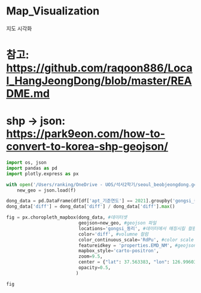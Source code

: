 # Map_Visualization
지도 시각화




# 참고: https://github.com/raqoon886/Local_HangJeongDong/blob/master/README.md
# shp -> json: https://park9eon.com/how-to-convert-to-korea-shp-geojson/

```python
import os, json
import pandas as pd
import plotly.express as px

with open('/Users/ranking/OneDrive - UOS/석사2학기/seoul_beobjeongdong.geojson','r') as f:
    new_geo = json.load(f)

dong_data = pd.DataFrame(df[df['apt_기준연도'] == 2021].groupby('gongsi_동리')['diff'].mean()).reset_index()
dong_data['diff'] = dong_data['diff'] / dong_data['diff'].max()

fig = px.choropleth_mapbox(dong_data, #데이터셋
                           geojson=new_geo, #geojson 파일
                           locations='gongsi_동리', #데이터에서 매칭시킬 컬럼 지정
                           color='diff', #volumne 컬럼
                           color_continuous_scale='RdPu', #color scale
                           featureidkey = 'properties.EMD_NM', #geojson에서 매칭시킬 컬럼 지정
                           mapbox_style='carto-positron',
                           zoom=9.5,
                           center = {"lat": 37.563383, "lon": 126.996039}, #중심점 = 서울
                           opacity=0.5,
                          )

fig
```
